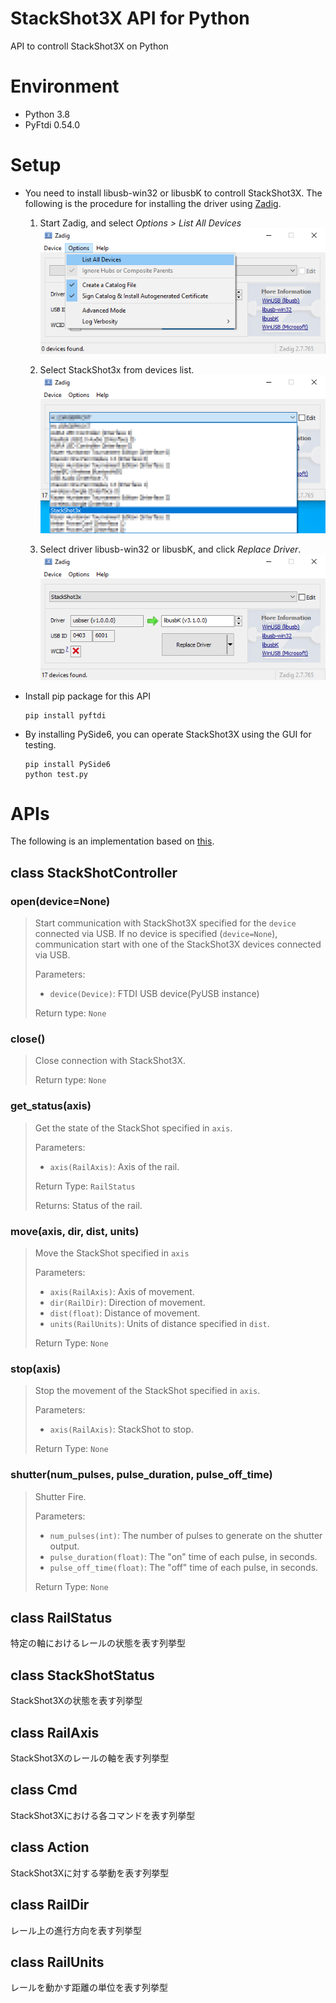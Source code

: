 # StackShot3X API for Python
API to controll StackShot3X on Python


# Environment
+ Python 3.8
+ PyFtdi 0.54.0


# Setup
+ You need to install libusb-win32 or libusbK to controll StackShot3X. The following is the procedure for installing the driver using [Zadig](https://zadig.akeo.ie/).
	1. Start Zadig, and select *Options > List All Devices*
	![](/doc/images/step1.png)

	1. Select StackShot3x from devices list.
	![](/doc/images/step2.png)

	1. Select driver libusb-win32 or libusbK, and click *Replace Driver*.
	![](/doc/images/step3.png)


+ Install pip package for this API
	```
	pip install pyftdi
	```


+ By installing PySide6, you can operate StackShot3X using the GUI for testing.
	```
	pip install PySide6
	python test.py
	```

# APIs
The following is an implementation based on [this](https://www.cognisys-inc.com/downloads/stackshot/StackShotCommands_1_2.pdf).


## class StackShotController

### open(device=None)

> Start communication with StackShot3X specified for the `device` connected via USB.
> If no device is specified (`device=None`), communication start with one of the StackShot3X devices connected via USB.
> 
> Parameters:
> - `device(Device)`: FTDI USB device(PyUSB instance)
> 
> Return type: `None`



### close()

> Close connection with StackShot3X.
>
> Return type: `None`


### get_status(axis)

> Get the state of the StackShot specified in `axis`.
>
> Parameters:
> - `axis(RailAxis)`: Axis of the rail.
>
> Return Type: `RailStatus`
>
> Returns: Status of the rail.

### move(axis, dir, dist, units)

> Move the StackShot specified in `axis`
>
> Parameters:
> - `axis(RailAxis)`: Axis of movement.
> - `dir(RailDir)`: Direction of movement.
> - `dist(float)`: Distance of movement.
> - `units(RailUnits)`: Units of distance specified in `dist`.
>
> Return Type: `None`


### stop(axis)

> Stop the movement of the StackShot specified in `axis`.
>
> Parameters:
> - `axis(RailAxis)`: StackShot to stop.
>
> Return Type: `None`

### shutter(num_pulses, pulse_duration, pulse_off_time)

> Shutter Fire.
>
> Parameters:
> - `num_pulses(int)`: The number of pulses to generate on the shutter output.
> - `pulse_duration(float)`: The "on" time of each pulse, in seconds.
> - `pulse_off_time(float)`: The "off" time of each pulse, in seconds.
>
> Return Type: `None`


## class RailStatus

特定の軸におけるレールの状態を表す列挙型


## class StackShotStatus

StackShot3Xの状態を表す列挙型


## class RailAxis

StackShot3Xのレールの軸を表す列挙型


## class Cmd

StackShot3Xにおける各コマンドを表す列挙型


## class Action

StackShot3Xに対する挙動を表す列挙型


## class RailDir

レール上の進行方向を表す列挙型


## class RailUnits

レールを動かす距離の単位を表す列挙型

